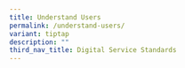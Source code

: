 ```yaml
---
title: Understand Users
permalink: /understand-users/
variant: tiptap
description: ""
third_nav_title: Digital Service Standards
---
```

